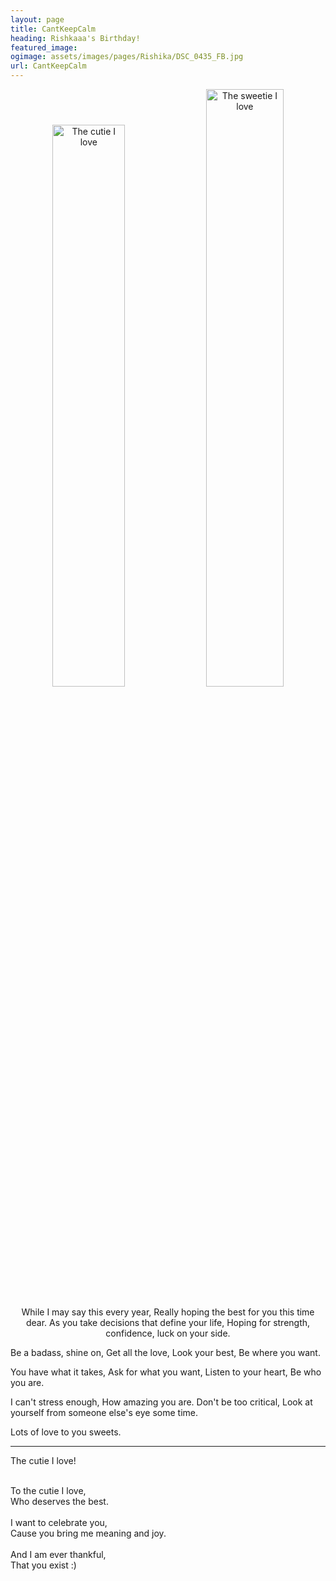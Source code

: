 ```yaml
---
layout: page
title: CantKeepCalm
heading: Rishkaaa's Birthday!
featured_image:
ogimage: assets/images/pages/Rishika/DSC_0435_FB.jpg
url: CantKeepCalm
---
```


<div class="powr-birthday-countdown" id="27ebaf78_1604053080"></div><script src="https://www.powr.io/powr.js?platform=html"></script>
<p align="center">
<img src="assets/images/pages/Rishika/DSC_0435.jpg" width="48%" alt="The cutie I love"> <img src="assets/images/pages/Rishika/IMG_20200104_224923_1.jpg" width="49.5%" alt="The sweetie I love">
<br><br>
While I may say this every year,
Really hoping the best for you this time dear.
As you take decisions that define your life,
Hoping for strength, confidence, luck on your side.

Be a badass, shine on,
Get all the love,
Look your best,
Be where you want.

You have what it takes,
Ask for what you want,
Listen to your heart,
Be who you are.

I can't stress enough,
How amazing you are.
Don't be too critical,
Look at yourself from someone else's eye some time.

Lots of love to you sweets.

------------------------------------------------
The cutie I love!
<br><br>

To the cutie I love,<br>
Who deserves the best.<br><br>
I want to celebrate you,<br>
Cause you bring me meaning and joy.<br><br>
And I am ever thankful,<br>
That you exist :)
</p>
<br><br><br><br><br><br>
